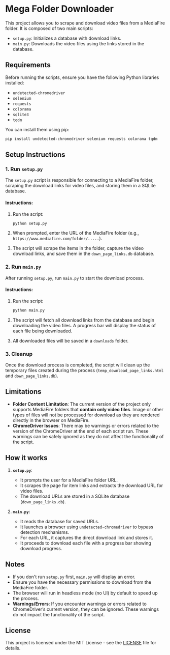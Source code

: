 
# Mega Folder Downloader

This project allows you to scrape and download video files from a MediaFire folder. It is composed of two main scripts:

- `setup.py`: Initializes a database with download links.
- `main.py`: Downloads the video files using the links stored in the database.

## Requirements

Before running the scripts, ensure you have the following Python libraries installed:

- `undetected-chromedriver`
- `selenium`
- `requests`
- `colorama`
- `sqlite3`
- `tqdm`

You can install them using pip:

```bash
pip install undetected-chromedriver selenium requests colorama tqdm
```

## Setup Instructions

### 1. Run `setup.py`

The `setup.py` script is responsible for connecting to a MediaFire folder, scraping the download links for video files, and storing them in a SQLite database.

#### Instructions:

1. Run the script:

   ```bash
   python setup.py
   ```

2. When prompted, enter the URL of the MediaFire folder (e.g., `https://www.mediafire.com/folder/.....`).
3. The script will scrape the items in the folder, capture the video download links, and save them in the `down_page_links.db` database.

### 2. Run `main.py`

After running `setup.py`, run `main.py` to start the download process.

#### Instructions:

1. Run the script:

   ```bash
   python main.py
   ```

2. The script will fetch all download links from the database and begin downloading the video files. A progress bar will display the status of each file being downloaded.

3. All downloaded files will be saved in a `downloads` folder.

### 3. Cleanup

Once the download process is completed, the script will clean up the temporary files created during the process (`temp_download_page_links.html` and `down_page_links.db`).

## Limitations

- **Folder Content Limitation**: The current version of the project only supports MediaFire folders that **contain only video files**. Image or other types of files will not be processed for download as they are rendered directly in the browser on MediaFire.
- **ChromeDriver Issues**: There may be warnings or errors related to the version of the ChromeDriver at the end of each script run. These warnings can be safely ignored as they do not affect the functionality of the script.

## How it works

1. **`setup.py`**:
   - It prompts the user for a MediaFire folder URL.
   - It scrapes the page for item links and extracts the download URL for video files.
   - The download URLs are stored in a SQLite database (`down_page_links.db`).

2. **`main.py`**:
   - It reads the database for saved URLs.
   - It launches a browser using `undetected-chromedriver` to bypass detection mechanisms.
   - For each URL, it captures the direct download link and stores it.
   - It proceeds to download each file with a progress bar showing download progress.

## Notes

- If you don't run `setup.py` first, `main.py` will display an error.
- Ensure you have the necessary permissions to download from the MediaFire folder.
- The browser will run in headless mode (no UI) by default to speed up the process.
- **Warnings/Errors**: If you encounter warnings or errors related to ChromeDriver’s current version, they can be ignored. These warnings do not impact the functionality of the script.

## License

This project is licensed under the MIT License - see the [LICENSE](LICENSE) file for details.
